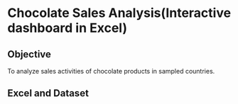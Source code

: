 # Chocolate Sales Analysis(Interactive dashboard in Excel)
## Objective
To analyze sales activities of chocolate products in sampled countries.

## Excel and Dataset
